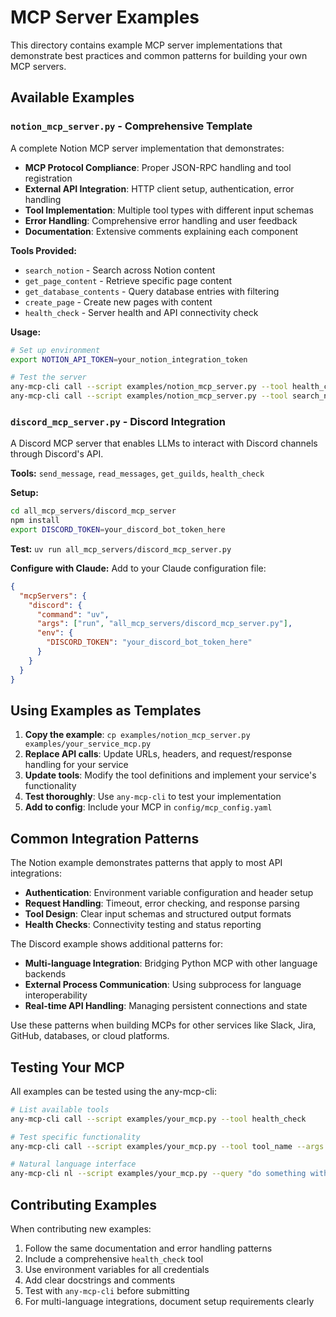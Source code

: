 # MCP Server Examples

This directory contains example MCP server implementations that demonstrate best practices and common patterns for building your own MCP servers.

## Available Examples

### `notion_mcp_server.py` - Comprehensive Template

A complete Notion MCP server implementation that demonstrates:

- **MCP Protocol Compliance**: Proper JSON-RPC handling and tool registration
- **External API Integration**: HTTP client setup, authentication, error handling
- **Tool Implementation**: Multiple tool types with different input schemas
- **Error Handling**: Comprehensive error handling and user feedback
- **Documentation**: Extensive comments explaining each component

**Tools Provided:**

- `search_notion` - Search across Notion content
- `get_page_content` - Retrieve specific page content
- `get_database_contents` - Query database entries with filtering
- `create_page` - Create new pages with content
- `health_check` - Server health and API connectivity check

**Usage:**

```bash
# Set up environment
export NOTION_API_TOKEN=your_notion_integration_token

# Test the server
any-mcp-cli call --script examples/notion_mcp_server.py --tool health_check
any-mcp-cli call --script examples/notion_mcp_server.py --tool search_notion --args query="project notes"
```

### `discord_mcp_server.py` - Discord Integration

A Discord MCP server that enables LLMs to interact with Discord channels through Discord's API.

**Tools:** `send_message`, `read_messages`, `get_guilds`, `health_check`

**Setup:**

```bash
cd all_mcp_servers/discord_mcp_server
npm install
export DISCORD_TOKEN=your_discord_bot_token_here
```

**Test:** `uv run all_mcp_servers/discord_mcp_server.py`

**Configure with Claude:**
Add to your Claude configuration file:

```json
{
  "mcpServers": {
    "discord": {
      "command": "uv",
      "args": ["run", "all_mcp_servers/discord_mcp_server.py"],
      "env": {
        "DISCORD_TOKEN": "your_discord_bot_token_here"
      }
    }
  }
}
```

## Using Examples as Templates

1. **Copy the example**: `cp examples/notion_mcp_server.py examples/your_service_mcp.py`
2. **Replace API calls**: Update URLs, headers, and request/response handling for your service
3. **Update tools**: Modify the tool definitions and implement your service's functionality
4. **Test thoroughly**: Use `any-mcp-cli` to test your implementation
5. **Add to config**: Include your MCP in `config/mcp_config.yaml`

## Common Integration Patterns

The Notion example demonstrates patterns that apply to most API integrations:

- **Authentication**: Environment variable configuration and header setup
- **Request Handling**: Timeout, error checking, and response parsing
- **Tool Design**: Clear input schemas and structured output formats
- **Health Checks**: Connectivity testing and status reporting

The Discord example shows additional patterns for:

- **Multi-language Integration**: Bridging Python MCP with other language backends
- **External Process Communication**: Using subprocess for language interoperability
- **Real-time API Handling**: Managing persistent connections and state

Use these patterns when building MCPs for other services like Slack, Jira, GitHub, databases, or cloud platforms.

## Testing Your MCP

All examples can be tested using the any-mcp-cli:

```bash
# List available tools
any-mcp-cli call --script examples/your_mcp.py --tool health_check

# Test specific functionality
any-mcp-cli call --script examples/your_mcp.py --tool tool_name --args param=value

# Natural language interface
any-mcp-cli nl --script examples/your_mcp.py --query "do something with test data"
```

## Contributing Examples

When contributing new examples:

1. Follow the same documentation and error handling patterns
2. Include a comprehensive `health_check` tool
3. Use environment variables for all credentials
4. Add clear docstrings and comments
5. Test with `any-mcp-cli` before submitting
6. For multi-language integrations, document setup requirements clearly
